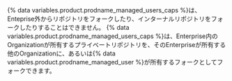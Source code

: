 {% data variables.product.prodname_managed_users_caps %}は、Enteprise外からリポジトリをフォークしたり、インターナルリポジトリをフォークしたりすることはできません。 {% data variables.product.prodname_managed_users_caps %}は、Enterprise内のOrganizationが所有するプライベートリポジトリを、そのEnterpriseが所有する他のOrganizationに、あるいは{% data variables.product.prodname_managed_user %}が所有するフォークとしてフォークできます。
